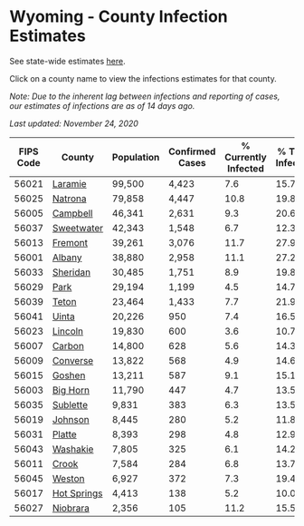 # Wyoming - County Infection Estimates

See state-wide estimates [here](/infections/us-wy).

Click on a county name to view the infections estimates for that county.

*Note: Due to the inherent lag between infections and reporting of cases, our estimates of infections are as of 14 days ago.*

*Last updated: November 24, 2020*

|   FIPS Code |                     County |   Population |   Confirmed Cases |   % Currently Infected |   % Total Infected |
|-------------|----------------------------|--------------|-------------------|------------------------|--------------------|
|       56021 |         [Laramie](laramie) |       99,500 |             4,423 |                    7.6 |               15.7 |
|       56025 |         [Natrona](natrona) |       79,858 |             4,447 |                   10.8 |               19.8 |
|       56005 |       [Campbell](campbell) |       46,341 |             2,631 |                    9.3 |               20.6 |
|       56037 |   [Sweetwater](sweetwater) |       42,343 |             1,548 |                    6.7 |               12.3 |
|       56013 |         [Fremont](fremont) |       39,261 |             3,076 |                   11.7 |               27.9 |
|       56001 |           [Albany](albany) |       38,880 |             2,958 |                   11.1 |               27.2 |
|       56033 |       [Sheridan](sheridan) |       30,485 |             1,751 |                    8.9 |               19.8 |
|       56029 |               [Park](park) |       29,194 |             1,199 |                    4.5 |               14.7 |
|       56039 |             [Teton](teton) |       23,464 |             1,433 |                    7.7 |               21.9 |
|       56041 |             [Uinta](uinta) |       20,226 |               950 |                    7.4 |               16.5 |
|       56023 |         [Lincoln](lincoln) |       19,830 |               600 |                    3.6 |               10.7 |
|       56007 |           [Carbon](carbon) |       14,800 |               628 |                    5.6 |               14.3 |
|       56009 |       [Converse](converse) |       13,822 |               568 |                    4.9 |               14.6 |
|       56015 |           [Goshen](goshen) |       13,211 |               587 |                    9.1 |               15.1 |
|       56003 |       [Big Horn](big-horn) |       11,790 |               447 |                    4.7 |               13.5 |
|       56035 |       [Sublette](sublette) |        9,831 |               383 |                    6.3 |               13.5 |
|       56019 |         [Johnson](johnson) |        8,445 |               280 |                    5.2 |               11.8 |
|       56031 |           [Platte](platte) |        8,393 |               298 |                    4.8 |               12.9 |
|       56043 |       [Washakie](washakie) |        7,805 |               325 |                    6.1 |               14.2 |
|       56011 |             [Crook](crook) |        7,584 |               284 |                    6.8 |               13.7 |
|       56045 |           [Weston](weston) |        6,927 |               372 |                    7.3 |               19.4 |
|       56017 | [Hot Springs](hot-springs) |        4,413 |               138 |                    5.2 |               10.0 |
|       56027 |       [Niobrara](niobrara) |        2,356 |               105 |                   11.2 |               15.5 |